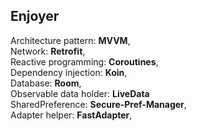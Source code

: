 ## Enjoyer
Architecture pattern: **MVVM**,<br>
Network: **Retrofit**,<br>
Reactive programming: **Coroutines**,<br>
Dependency injection: **Koin**,<br>
Database: **Room**,<br>
Observable data holder: **LiveData**<br>
SharedPreference: **Secure-Pref-Manager**,<br>
Adapter helper: **FastAdapter**,<br>
